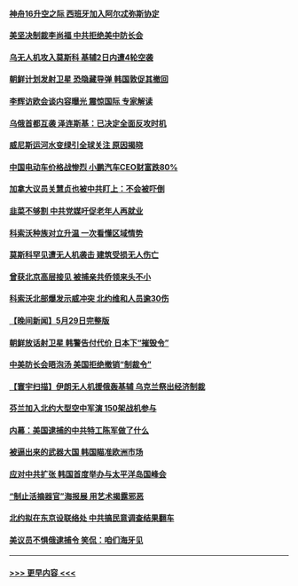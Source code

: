 #### [神舟16升空之际 西班牙加入阿尔忒弥斯协定](../pages/prog202/a103722855.md?t=05310943) 
#### [美坚决制裁李尚福 中共拒绝美中防长会](../pages/prog202/a103722846.md?t=05310943) 
#### [乌无人机攻入莫斯科 基辅2日内遭4轮空袭](../pages/prog202/a103722845.md?t=05310943) 
#### [朝鲜计划发射卫星 恐隐藏导弹 韩国敦促其撤回](../pages/prog202/a103722691.md?t=05310943) 
#### [李辉访欧会谈内容曝光 震惊国际 专家解读](../pages/prog202/a103722697.md?t=05310943) 
#### [乌俄首都互袭 泽连斯基：已决定全面反攻时机](../pages/prog202/a103722695.md?t=05310943) 
#### [威尼斯运河水变绿引全球关注 原因揭晓](../pages/prog202/a103722675.md?t=05310943) 
#### [中国电动车价格战惨烈 小鹏汽车CEO财富跌80%](../pages/prog202/a103722475.md?t=05310943) 
#### [加拿大议员关慧贞也被中共盯上：不会被吓倒](../pages/prog202/a103722471.md?t=05310943) 
#### [韭菜不够割 中共党媒吁促老年人再就业](../pages/prog202/a103722464.md?t=05310943) 
#### [科索沃种族对立升温 一次看懂区域情势](../pages/prog202/a103722409.md?t=05310943) 
#### [莫斯科罕见遭无人机袭击 建筑受损无人伤亡](../pages/prog202/a103722380.md?t=05310943) 
#### [曾获北京高层接见 被捕亲共侨领来头不小](../pages/prog202/a103722379.md?t=05310943) 
#### [科索沃北部爆发示威冲突 北约维和人员逾30伤](../pages/prog202/a103722366.md?t=05310943) 
#### [【晚间新闻】5月29日完整版](../pages/prog202/a103722268.md?t=05310943) 
#### [朝鲜放话射卫星 韩警告付代价 日本下“摧毁令”](../pages/prog202/a103722277.md?t=05310943) 
#### [中美防长会晤泡汤 美国拒绝撤销“制裁令”](../pages/prog202/a103722339.md?t=05310943) 
#### [【寰宇扫描】伊朗无人机援俄轰基辅 乌克兰祭出经济制裁](../pages/prog202/a103722282.md?t=05310943) 
#### [芬兰加入北约大型空中军演 150架战机参与](../pages/prog202/a103722254.md?t=05310943) 
#### [内幕：美国逮捕的中共特工陈军做了什么](../pages/prog202/a103722220.md?t=05310943) 
#### [被逼出来的武器大国 韩国瞄准欧洲市场](../pages/prog202/a103722144.md?t=05310943) 
#### [应对中共扩张 韩国首度举办与太平洋岛国峰会](../pages/prog202/a103722143.md?t=05310943) 
#### [“制止活摘器官”海报展 用艺术揭露邪恶](../pages/prog202/a103722002.md?t=05310943) 
#### [北约拟在东京设联络处 中共搞民意调查结果翻车](../pages/prog202/a103722122.md?t=05310943) 
#### [美议员不惧俄逮捕令 笑侃：咱们海牙见](../pages/prog202/a103722103.md?t=05310943) 

----
#### [ >>> 更早内容 <<< ](../indexes/prog202-earlier.md)
